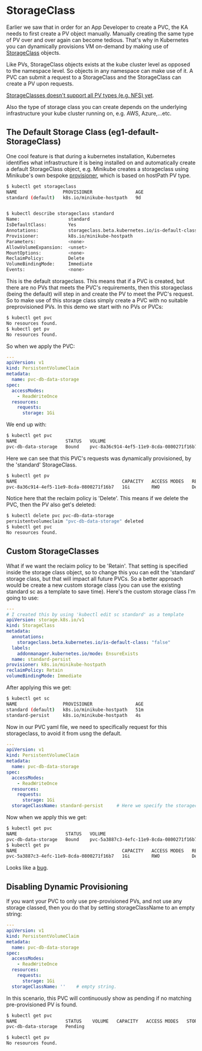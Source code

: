 # StorageClass

Earlier we saw that in order for an App Developer to create a PVC, the KA needs to first create a PV object manually. Manually creating the same type of PV over and over again can become tedious. That's why in Kubernetes you can dynamically provisions VM on-demand by making use of [StorageClass](https://kubernetes.io/docs/concepts/storage/storage-classes/) objects.

Like PVs, StorageClass objects exists at the kube cluster level as opposed to the namespace level. So objects in any namespace can make use of it. A PVC can submit a request to a StorageClass and the StorageClass can create a PV upon requests.

[StorageClasses doesn't support all PV types (e.g. NFS) yet](https://kubernetes.io/docs/concepts/storage/storage-classes/#provisioner).

Also the type of storage class you can create depends on the underlying infrastructure your kube cluster running on, e.g. AWS, Azure,...etc.

## The Default Storage Class (eg1-default-StorageClass)

One cool feature is that during a kubernetes installation, Kubernetes identifies what infrastructure it is being installed on and automatically create a default StorageClass object, e.g. Minikube creates a storageclass using Minikube's own bespoke [provisioner](https://kubernetes.io/docs/concepts/storage/storage-classes/#provisioner), which is based on hostPath PV type.


```bash
$ kubectl get storageclass
NAME                 PROVISIONER                AGE
standard (default)   k8s.io/minikube-hostpath   9d


$ kubectl describe storageclass standard
Name:                  standard
IsDefaultClass:        Yes
Annotations:           storageclass.beta.kubernetes.io/is-default-class=true
Provisioner:           k8s.io/minikube-hostpath
Parameters:            <none>
AllowVolumeExpansion:  <unset>
MountOptions:          <none>
ReclaimPolicy:         Delete
VolumeBindingMode:     Immediate
Events:                <none>
```

This is the default storageclass. This means that if a PVC is created, but there are no PVs that meets the PVC's requirements, then this storageclass (being the default) will step in and create the PV to meet the PVC's request. So to make use of this storage class simply create a PVC with no suitable preprovisioned PVs. In this demo we start with no PVs or PVCs:

```bash
$ kubectl get pvc
No resources found.
$ kubectl get pv
No resources found.
```

So when we apply the PVC:

```yaml
---
apiVersion: v1
kind: PersistentVolumeClaim
metadata:
  name: pvc-db-data-storage
spec:
  accessModes:
    - ReadWriteOnce
  resources:
    requests:
      storage: 1Gi
```

We end up with:

```bash
$ kubectl get pvc
NAME                  STATUS   VOLUME                                     CAPACITY   ACCESS MODES   STORAGECLASS   AGE
pvc-db-data-storage   Bound    pvc-8a36c914-4ef5-11e9-8cda-0800271f16b7   1Gi        RWO            standard       3s
```

Here we can see that this PVC's requests was dynamically provisioned, by the 'standard' StorageClass.

```bash
$ kubectl get pv
NAME                                       CAPACITY   ACCESS MODES   RECLAIM POLICY   STATUS   CLAIM                         STORAGECLASS   REASON   AGE
pvc-8a36c914-4ef5-11e9-8cda-0800271f16b7   1Gi        RWO            Delete           Bound    default/pvc-db-data-storage   standard                4m32s
```

Notice here that the reclaim policy is 'Delete'. This means if we delete the PVC, then the PV also get's deleted:


```bash
$ kubectl delete pvc pvc-db-data-storage
persistentvolumeclaim "pvc-db-data-storage" deleted
$ kubectl get pvc
No resources found.
```


## Custom StorageClasses

What if we want the reclaim policy to be 'Retain'. That setting is specified inside the storage class object, so to change this you can edit the 'standard' storage class, but that will impact all future PVCs. So a better approach would be create a new custom storage class (you can use the existing standard sc as a template to save time). Here's the custom storage class I'm going to use:

```yaml
---
# I created this by using 'kubectl edit sc standard' as a template
apiVersion: storage.k8s.io/v1
kind: StorageClass
metadata:
  annotations:
    storageclass.beta.kubernetes.io/is-default-class: "false"
  labels:
    addonmanager.kubernetes.io/mode: EnsureExists
  name: standard-persist
provisioner: k8s.io/minikube-hostpath
reclaimPolicy: Retain
volumeBindingMode: Immediate

```

After applying this we get:

```bash
$ kubectl get sc
NAME                 PROVISIONER                AGE
standard (default)   k8s.io/minikube-hostpath   51m
standard-persist     k8s.io/minikube-hostpath   4s
```

Now in our PVC yaml file, we need to specifically request for this storageclass, to avoid it from usng the default. 


```yaml
---
apiVersion: v1
kind: PersistentVolumeClaim
metadata:
  name: pvc-db-data-storage
spec:
  accessModes:
    - ReadWriteOnce
  resources:
    requests:
      storage: 1Gi
  storageClassName: standard-persist     # Here we specify the storageclass to use, if no suitable preprovisioned PVs are available
```

Now when we apply this we get:


```bash
$ kubectl get pvc
NAME                  STATUS   VOLUME                                     CAPACITY   ACCESS MODES   STORAGECLASS       AGE
pvc-db-data-storage   Bound    pvc-5a3887c3-4efc-11e9-8cda-0800271f16b7   1Gi        RWO            standard-persist   6m46s
$ kubectl get pv
NAME                                       CAPACITY   ACCESS MODES   RECLAIM POLICY   STATUS   CLAIM                         STORAGECLASS       REASON   AGE
pvc-5a3887c3-4efc-11e9-8cda-0800271f16b7   1Gi        RWO            Delete           Bound    default/pvc-db-data-storage   standard-persist            6m48s
```

Looks like a [bug](https://github.com/kubernetes/minikube/issues/3955).


## Disabling Dynamic Provisioning

If you want your PVC to only use pre-provisioned PVs, and not use any storage classed, then you do that by setting storageClassName to an empty string:

```yaml
---
apiVersion: v1
kind: PersistentVolumeClaim
metadata:
  name: pvc-db-data-storage
spec:
  accessModes:
    - ReadWriteOnce
  resources:
    requests:
      storage: 1Gi
  storageClassName: ''    # empty string.
```

In this scenario, this PVC will continuously show as pending if no matching pre-provisioned PV is found.

```bash
$ kubectl get pvc
NAME                  STATUS    VOLUME   CAPACITY   ACCESS MODES   STORAGECLASS   AGE
pvc-db-data-storage   Pending                                                     100s

$ kubectl get pv
No resources found.
```









